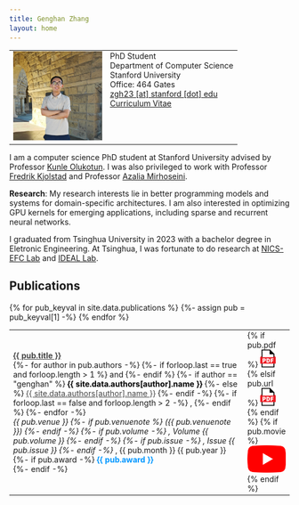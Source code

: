 ```yaml
---
title: Genghan Zhang
layout: home
---
```


<table border="0" cellpadding="0">
<td valign="top" style="min-width:140px;">
<img src="/assets/mypic.jpg" width="160">
</td>
<td valign="top">
PhD Student<br/>
Department of Computer Science<br/>
Stanford University<br/>
Office: 464 Gates<br/>
<a href="mailto:zgh23@stanford.edu">zgh23 [at] stanford [dot] edu</a><br/>
<a href="/assets/GenghanZhang_CV.pdf">Curriculum Vitae</a>
<div id=siteUpdate> </div>
<script>
const desiredRepo = "zhang677.github.io"
const monthNames = ["January", "February", "March", "April", "May", "June",
  "July", "August", "September", "October", "November", "December"
];

var xhttp = new XMLHttpRequest();
xhttp.onreadystatechange = function() {
  if (this.readyState == 4 && this.status == 200) {
    let repos = JSON.parse(this.responseText);
    repos.forEach((repo)=>{
      if (repo.name == desiredRepo)
      {
        var lastUpdated = new Date(repo.pushed_at);
        var day = lastUpdated.getUTCDate();
        var month = lastUpdated.getUTCMonth();
        var year = lastUpdated.getUTCFullYear();
        siteUpdate.innerHTML += (`<em>Site Last Updated ${monthNames[month]} ${year}</em><br>`);
      }
    });
  }
};
xhttp.open("GET", "https://api.github.com/users/zhang677/repos", true);
xhttp.send();
</script>
</td>
</table>


I am a computer science PhD student at Stanford University advised by Professor [Kunle Olukotun](https://engineering.stanford.edu/people/oyekunle-olukotun). I was also privileged to work with Professor [Fredrik Kjolstad](https://fredrikbk.com/) and Professor [Azalia Mirhoseini](http://azaliamirhoseini.com/index.html). 

**Research**: My research interests lie in better programming models and systems for domain-specific architectures. I am also interested in optimizing GPU kernels for emerging applications, including sparse and recurrent neural networks.

I graduated from Tsinghua University in 2023 with a bachelor degree in Eletronic Engineering. At Tsinghua, I was fortunate to do research at [NICS-EFC Lab](https://nicsefc.ee.tsinghua.edu.cn/) and [IDEAL Lab](https://github.com/tsinghua-ideal).

<h2 class="tableheading">Publications</h2>

<table border="0">
  {% for pub_keyval in site.data.publications %}
    <tr>
      {%- assign pub = pub_keyval[1] -%}
      <td>
        <b><a href="pub_md/{{pub_keyval[0]}}.html" style="color: #464646">{{ pub.title }}</a></b><br/>
        {%- for author in pub.authors -%}
          {%- if forloop.last == true and forloop.length > 1 %}
            and
          {%- endif %}
          {%- if author == "genghan" %}
            <b><font color="#000000">{{ site.data.authors[author].name }}</font></b>
          {%- else %}
            <a href="{{- site.data.authors[author].site -}}" style="color: #464646">{{ site.data.authors[author].name }}</a>
          {%- endif -%}
          {%- if forloop.last == false and forloop.length > 2 -%}
            ,
          {%- endif %}
        {%- endfor -%}<br/>
        <i>{{ pub.venue }}
        {%- if pub.venuenote %}
        ({{ pub.venuenote }})
        {%- endif -%}
        {%- if pub.volume -%}
        , Volume {{ pub.volume }}
        {%- endif -%}
        {%- if pub.issue -%}
        , Issue {{ pub.issue }}
        {%- endif -%}
        </i>, {{ pub.month }} {{ pub.year }}<br/>
        {%- if pub.award -%}
          <span style="color:#0096FF"><b>{{ pub.award }}</b></span><br/>
        {%- endif -%}
      </td>
      <td valign="top" width="20">
        {% if pub.pdf %}
            <a href="{{ pub.pdf }}"><img src="/assets/PDF_icon.svg" alt="pdf" /></a>
	{% elsif pub.url %}
            <a href="{{ pub.url }}"><img src="/assets/PDF_icon.svg" alt="pdf" /></a>
        {% endif %}
        {% if pub.movie %}
          <a href="{{ pub.movie }}"><img src="/assets/movie.png" alt="youtube" /></a>
        {% endif %}
      </td>
    </tr>
{% endfor %}
</table>